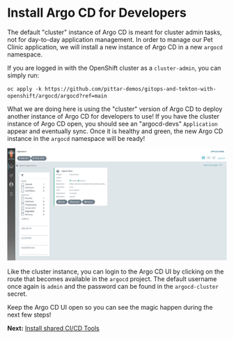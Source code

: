 # Install Argo CD for Developers

The default "cluster" instance of Argo CD is meant for cluster admin tasks, not for day-to-day application management.  In order to manage our Pet Clinic application, we will install a new instance of Argo CD in a new `argocd` namespace.

If you are logged in with the OpenShift cluster as a `cluster-admin`, you can simply run:

```
oc apply -k https://github.com/pittar-demos/gitops-and-tekton-with-openshift/argocd/argocd?ref=main
```

What we are doing here is using the "cluster" version of Argo CD to deploy another instance of Argo CD for developers to use!  If you have the cluster instance of Argo CD open, you should see an "argocd-devs" `Application` appear and eventually sync.  Once it is healthy and green, the new Argo CD instance in the `argocd` namespace will be ready!

![Cluster Argo CD deploying the Developer instance of Argo CD](images/cluster-argocd.png)

Like the cluster instance, you can login to the Argo CD UI by clicking on the route that becomes available in the `argocd` project.  The default username once again is `admin` and the password can be found in the `argocd-cluster` secret.

Keep the Argo CD UI open so you can see the magic happen during the next few steps!

**Next:** [Install shared CI/CD Tools](03-install-shared-cicd-tools.md)